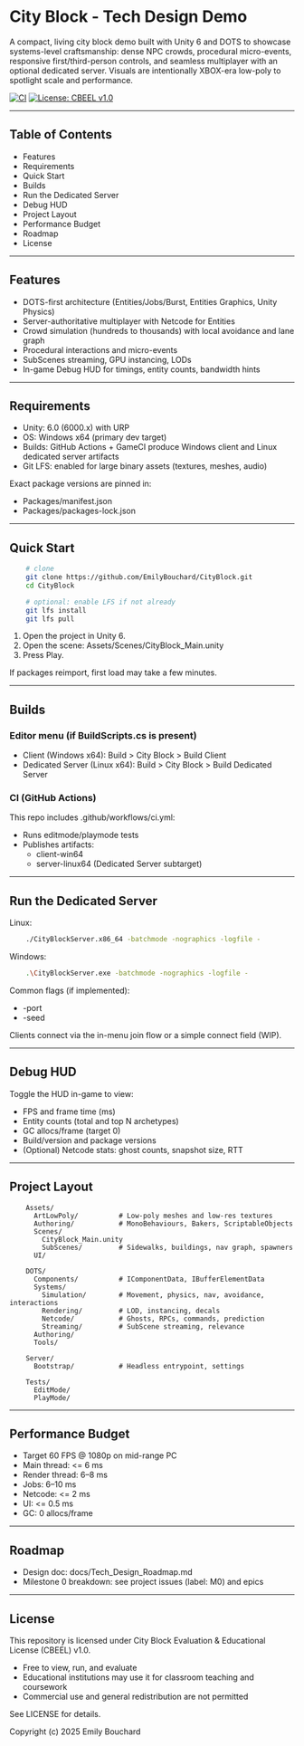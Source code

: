 # City Block - Tech Design Demo

A compact, living city block demo built with Unity 6 and DOTS to showcase systems-level craftsmanship: dense NPC crowds, procedural micro-events, responsive first/third-person controls, and seamless multiplayer with an optional dedicated server. Visuals are intentionally XBOX-era low-poly to spotlight scale and performance.

[![CI](https://github.com/EmilyBouchard/CityBlock/actions/workflows/ci.yml/badge.svg)](https://github.com/<owner>/<repo>/actions/workflows/ci.yml)
[![License: CBEEL v1.0](https://img.shields.io/badge/license-CBEEL-blue.svg)](./LICENSE)

---

## Table of Contents
- Features
- Requirements
- Quick Start
- Builds
- Run the Dedicated Server
- Debug HUD
- Project Layout
- Performance Budget
- Roadmap
- License

---

## Features
- DOTS-first architecture (Entities/Jobs/Burst, Entities Graphics, Unity Physics)
- Server-authoritative multiplayer with Netcode for Entities
- Crowd simulation (hundreds to thousands) with local avoidance and lane graph
- Procedural interactions and micro-events
- SubScenes streaming, GPU instancing, LODs
- In-game Debug HUD for timings, entity counts, bandwidth hints

---

## Requirements
- Unity: 6.0 (6000.x) with URP  
- OS: Windows x64 (primary dev target)  
- Builds: GitHub Actions + GameCI produce Windows client and Linux dedicated server artifacts  
- Git LFS: enabled for large binary assets (textures, meshes, audio)

Exact package versions are pinned in:
- Packages/manifest.json
- Packages/packages-lock.json

---

## Quick Start
```bash
    # clone
    git clone https://github.com/EmilyBouchard/CityBlock.git
    cd CityBlock

    # optional: enable LFS if not already
    git lfs install
    git lfs pull
```

1. Open the project in Unity 6.  
2. Open the scene: Assets/Scenes/CityBlock_Main.unity  
3. Press Play.

If packages reimport, first load may take a few minutes.

---

## Builds

### Editor menu (if BuildScripts.cs is present)
- Client (Windows x64): Build > City Block > Build Client  
- Dedicated Server (Linux x64): Build > City Block > Build Dedicated Server

### CI (GitHub Actions)
This repo includes .github/workflows/ci.yml:
- Runs editmode/playmode tests
- Publishes artifacts:
  - client-win64
  - server-linux64 (Dedicated Server subtarget)

---

## Run the Dedicated Server

Linux:
```bash
    ./CityBlockServer.x86_64 -batchmode -nographics -logfile -
```

Windows:
```bash
    .\CityBlockServer.exe -batchmode -nographics -logfile -
```

Common flags (if implemented):
- -port <number>
- -seed <number>

Clients connect via the in-menu join flow or a simple connect field (WIP).

---

## Debug HUD
Toggle the HUD in-game to view:
- FPS and frame time (ms)
- Entity counts (total and top N archetypes)
- GC allocs/frame (target 0)
- Build/version and package versions
- (Optional) Netcode stats: ghost counts, snapshot size, RTT

---

## Project Layout
```text
    Assets/
      ArtLowPoly/          # Low-poly meshes and low-res textures
      Authoring/           # MonoBehaviours, Bakers, ScriptableObjects
      Scenes/
        CityBlock_Main.unity
        SubScenes/         # Sidewalks, buildings, nav graph, spawners
      UI/

    DOTS/
      Components/          # IComponentData, IBufferElementData
      Systems/
        Simulation/        # Movement, physics, nav, avoidance, interactions
        Rendering/         # LOD, instancing, decals
        Netcode/           # Ghosts, RPCs, commands, prediction
        Streaming/         # SubScene streaming, relevance
      Authoring/
      Tools/

    Server/
      Bootstrap/           # Headless entrypoint, settings

    Tests/
      EditMode/
      PlayMode/
```

---

## Performance Budget
- Target 60 FPS @ 1080p on mid-range PC
- Main thread: <= 6 ms
- Render thread: 6–8 ms
- Jobs: 6–10 ms
- Netcode: <= 2 ms
- UI: <= 0.5 ms
- GC: 0 allocs/frame

---

## Roadmap
- Design doc: docs/Tech_Design_Roadmap.md  
- Milestone 0 breakdown: see project issues (label: M0) and epics

---

## License
This repository is licensed under City Block Evaluation & Educational License (CBEEL) v1.0.
- Free to view, run, and evaluate  
- Educational institutions may use it for classroom teaching and coursework  
- Commercial use and general redistribution are not permitted

See LICENSE for details.

Copyright (c) 2025 Emily Bouchard
